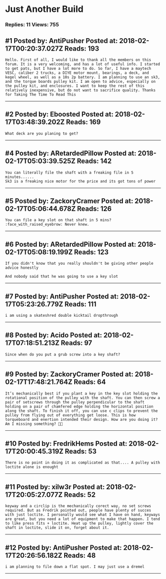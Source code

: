 # Just Another Build

### Replies: 11 Views: 755

## \#1 Posted by: AntiPusher Posted at: 2018-02-17T00:20:37.027Z Reads: 193

```
Hello. First of all, I would like to thank all the members on this forum. It is a very welcoming, and has a lot of useful info. I started to get pats, but I have a lot more to do. So far, I have a maytech VESC, caliber 2 trucks, a DIYE motor mount, bearings, a deck, and kegel wheel, as well as a 10s 2p battery. I am planning to use an sk3, and the torque boards pulley kit. I am open to advice, especially on the pulley kit, and enclosures. I want to keep the rest of this relatively inexpensive, but do not want to sacrifice quality. Thanks for Taking The Time To Read This
```

---
## \#2 Posted by: Eboosted Posted at: 2018-02-17T03:48:39.202Z Reads: 169

```
What deck are you planing to get?
```

---
## \#4 Posted by: ARetardedPillow Posted at: 2018-02-17T05:03:39.525Z Reads: 142

```
You can literally file the shaft with a freaking file in 5 minutes...... 
Sk3 is a freaking nice motor for the price and its got tons of power
```

---
## \#5 Posted by: ZackoryCramer Posted at: 2018-02-17T05:06:44.678Z Reads: 126

```
You can file a key slot on that shaft in 5 mins? :face_with_raised_eyebrow: Never knew.
```

---
## \#6 Posted by: ARetardedPillow Posted at: 2018-02-17T05:08:19.199Z Reads: 123

```
If you didn't know that you really shouldn't be giving other people advice honestly

And nobody said that he was going to use a key slot
```

---
## \#7 Posted by: AntiPusher Posted at: 2018-02-17T05:23:26.779Z Reads: 111

```
i am using a skateshred double kicktail dropthrough
```

---
## \#8 Posted by: Acido Posted at: 2018-02-17T07:18:51.213Z Reads: 97

```
Since when do you put a grub screw into a key shaft?
```

---
## \#9 Posted by: ZackoryCramer Posted at: 2018-02-17T17:48:21.764Z Reads: 64

```
It’s mechanically best if you plant a key in the key slot holding the rotational position of the pulley with the shaft. You can then screw a pair of setscrews through the pulley perpendicular to the shaft holding on a pair of chamfered edge holding the horizontal position along the shaft. To finish it off, you can use c clips to prevent the pulley from flying out of everything get loose. This is how torqueboard and enertion intended their design. How are you doing it? Am I missing something? 🧐🤓
```

---
## \#10 Posted by: FredrikHems Posted at: 2018-02-17T20:00:45.319Z Reads: 53

```
There is no point in doing it as complicated as that.... A pulley with loctite alone is enought
```

---
## \#11 Posted by: xilw3r Posted at: 2018-02-17T20:05:27.077Z Reads: 52

```
keyway and a circlip is the mechanically corect way, no set screws required. But as Fredrik pointed out, people have plenty of succes with just loctite. I personally would see what I have on hand, keyways are great, but you need a lot of equipment to make that happen. I tend to like press fits + loctite. Heat up the pulley, lightly cover the shaft in loctite, slide it on, forget about it.
```

---
## \#12 Posted by: AntiPusher Posted at: 2018-02-17T20:26:56.182Z Reads: 48

```
i am planning to file down a flat spot. I may just use a dremel
```

---
